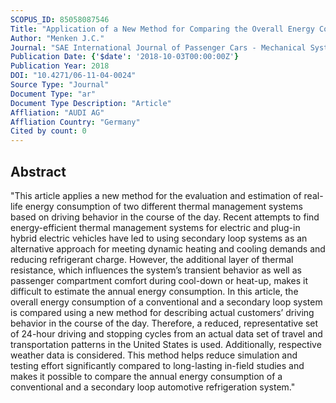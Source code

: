 ```yaml
---
SCOPUS_ID: 85058087546
Title: "Application of a New Method for Comparing the Overall Energy Consumption of Different Automotive Thermal Management Systems"
Author: "Menken J.C."
Journal: "SAE International Journal of Passenger Cars - Mechanical Systems"
Publication Date: {'$date': '2018-10-03T00:00:00Z'}
Publication Year: 2018
DOI: "10.4271/06-11-04-0024"
Source Type: "Journal"
Document Type: "ar"
Document Type Description: "Article"
Affliation: "AUDI AG"
Affliation Country: "Germany"
Cited by count: 0
---
```


## Abstract
"This article applies a new method for the evaluation and estimation of real-life energy consumption of two different thermal management systems based on driving behavior in the course of the day. Recent attempts to find energy-efficient thermal management systems for electric and plug-in hybrid electric vehicles have led to using secondary loop systems as an alternative approach for meeting dynamic heating and cooling demands and reducing refrigerant charge. However, the additional layer of thermal resistance, which influences the system’s transient behavior as well as passenger compartment comfort during cool-down or heat-up, makes it difficult to estimate the annual energy consumption. In this article, the overall energy consumption of a conventional and a secondary loop system is compared using a new method for describing actual customers’ driving behavior in the course of the day. Therefore, a reduced, representative set of 24-hour driving and stopping cycles from an actual data set of travel and transportation patterns in the United States is used. Additionally, respective weather data is considered. This method helps reduce simulation and testing effort significantly compared to long-lasting in-field studies and makes it possible to compare the annual energy consumption of a conventional and a secondary loop automotive refrigeration system."
